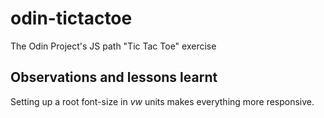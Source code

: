 # odin-tictactoe
The Odin Project's JS path "Tic Tac Toe" exercise 

## Observations and lessons learnt

Setting up a root font-size in _vw_ units makes everything more responsive.

